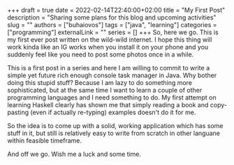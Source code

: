 +++ 
draft = true
date = 2022-02-14T22:40:00+02:00
title = "My First Post"
description = "Sharing some plans for this blog and upcoming activities"
slug = ""
authors = ["buhaiovos"]
tags = ["java", "learning"]
categories = ["programming"]
externalLink = ""
series = []
+++
So, here we go. This is my first ever post written on the wild-wild internet.
I hope this thing will work kinda like an IG works when you install it on your phone and you suddenly feel like you need to post some photos once in a while. 

This is a first post in a series and here I am willing to commit to write a simple yet future rich enough console task manager in Java. Why bother doing this stupid stuff? Because I am lazy to do something more sophisticated, but at the same time I want to learn a couple of other programming languages and I need something to do. My first attempt on learning Haskell clearly has shown me that simply reading a book and copy-pasting (even if actually re-typing) examples doesn't do it for me.

So the idea is to come up with a solid, working application which has some stuff in it, but still is relatively easy to write from scratch in other languane within feasible timeframe. 

And off we go. Wish me a luck and some time.
